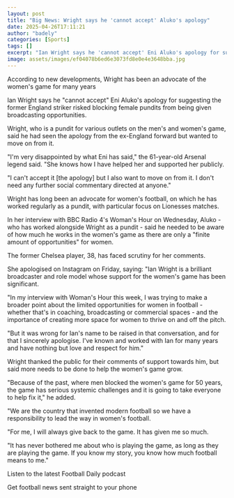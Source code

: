 ```yaml
---
layout: post
title: "Big News: Wright says he 'cannot accept' Aluko's apology"
date: 2025-04-26T17:11:21
author: "badely"
categories: [Sports]
tags: []
excerpt: "Ian Wright says he 'cannot accept' Eni Aluko's apology for suggesting he risked blocking female pundits from being given broadcasting opportunities."
image: assets/images/ef04078b6ed6e3073fd8e0e4e3648bba.jpg
---
```


According to new developments, Wright has been an advocate of the women's game for many years

Ian Wright says he "cannot accept" Eni Aluko's apology for suggesting the former England striker risked blocking female pundits from being given broadcasting opportunities.

Wright, who is a pundit for various outlets on the men's and women's game, said he had seen the apology from the ex-England forward but wanted to move on from it.

"I'm very disappointed by what Eni has said," the 61-year-old Arsenal legend said. "She knows how I have helped her and supported her publicly.

"I can't accept it [the apology] but I also want to move on from it. I don't need any further social commentary directed at anyone."

Wright has long been an advocate for women's football, on which he has worked regularly as a pundit, with particular focus on Lionesses matches.

In her interview with BBC Radio 4's Woman's Hour on Wednesday, Aluko - who has worked alongside Wright as a pundit - said he needed to be aware of how much he works in the women's game as there are only a "finite amount of opportunities" for women.

The former Chelsea player, 38, has faced scrutiny for her comments.

She apologised on Instagram on Friday, saying: "Ian Wright is a brilliant broadcaster and role model whose support for the women's game has been significant.

"In my interview with Woman's Hour this week, I was trying to make a broader point about the limited opportunities for women in football - whether that's in coaching, broadcasting or commercial spaces - and the importance of creating more space for women to thrive on and off the pitch.

"But it was wrong for Ian's name to be raised in that conversation, and for that I sincerely apologise. I've known and worked with Ian for many years and have nothing but love and respect for him."

Wright thanked the public for their comments of support towards him, but said more needs to be done to help the women's game grow. 

"Because of the past, where men blocked the women's game for 50 years, the game has serious systemic challenges and it is going to take everyone to help fix it," he added.

"We are the country that invented modern football so we have a responsibility to lead the way in women's football.

"For me, I will always give back to the game. It has given me so much.

"It has never bothered me about who is playing the game, as long as they are playing the game. If you know my story, you know how much football means to me."

Listen to the latest Football Daily podcast

Get football news sent straight to your phone

